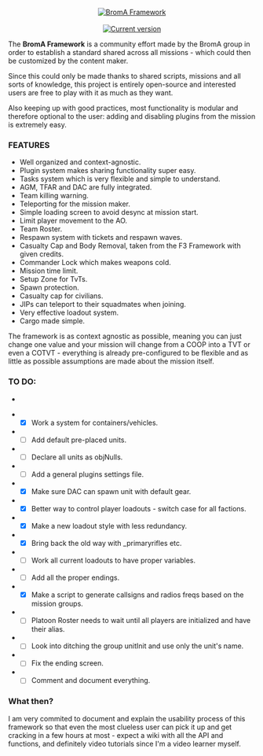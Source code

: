 <p align="center">
  <a href="https://github.com/Neefay/BromA-A3-Framework-Mark3">
   <img src="http://puu.sh/eDbHl/2cd8db6b43.png" alt="BromA Framework">
  </a>
   <br/><br/>
  <a href="https://github.com/Neefay/BromA-A3-Framework-Mark3/commits/master">
    <img src="https://img.shields.io/badge/build-00031-orange.svg" alt="Current version">
  </a>
</p>

The **BromA Framework** is a community effort made by the BromA group in order to establish a standard shared across all missions - which could then be customized by the content maker.

Since this could only be made thanks to shared scripts, missions and all sorts of knowledge, this project is entirely open-source and interested users are free to play with it as much as they want.

Also keeping up with good practices, most functionality is modular and therefore optional to the user: adding and disabling plugins from the mission is extremely easy.

### FEATURES
*	Well organized and context-agnostic.
*	Plugin system makes sharing functionality super easy.
*	Tasks system which is very flexible and simple to understand.
*	AGM, TFAR and DAC are fully integrated.
*	Team killing warning.
*	Teleporting for the mission maker.
*	Simple loading screen to avoid desync at mission start.
*	Limit player movement to the AO.
*	Team Roster.
*	Respawn system with tickets and respawn waves.
*	Casualty Cap and Body Removal, taken from the F3 Framework with given credits.
*	Commander Lock which makes weapons cold.
*	Mission time limit.
*	Setup Zone for TvTs.
*	Spawn protection.
*	Casualty cap for civilians.
*	JIPs can teleport to their squadmates when joining.
*	Very effective loadout system.
*	Cargo made simple.

The framework is as context agnostic as possible, meaning you can just change one value and your mission will change from a COOP into a TVT or even a COTVT - everything is already pre-configured to be flexible and as little as possible assumptions are made about the mission itself.

### TO DO:
-
*	- [X] Work a system for containers/vehicles.
*	- [ ] Add default pre-placed units.
*	- [ ] Declare all units as objNulls.
*	- [ ] Add a general plugins settings file.
*	- [X] Make sure DAC can spawn unit with default gear.
*	- [X] Better way to control player loadouts - switch case for all factions.
*	- [X] Make a new loadout style with less redundancy.
*	- [X] Bring back the old way with _primaryrifles etc.
*	- [ ] Work all current loadouts to have proper variables.
*	- [ ] Add all the proper endings.
*	- [X] Make a script to generate callsigns and radios freqs based on the mission groups.
*	- [ ] Platoon Roster needs to wait until all players are initialized and have their alias.
*	- [ ] Look into ditching the group unitInit and use only the unit's name.
*	- [ ] Fix the ending screen.
*	- [ ] Comment and document everything.

### What then?

I am very commited to document and explain the usability process of this framework so that even the most clueless user can pick it up and get cracking in a few hours at most - expect a wiki with all the API and functions, and definitely video tutorials since I'm a video learner myself.
